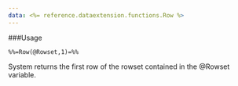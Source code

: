 ```yaml
---
data: <%= reference.dataextension.functions.Row %>
---
```

###Usage
```
%%=Row(@Rowset,1)=%%
```
System returns the first row of the rowset contained in the @Rowset variable.